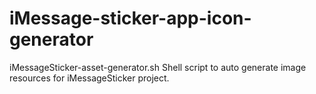 # iMessage-sticker-app-icon-generator
iMessageSticker-asset-generator.sh
Shell script to auto generate image resources for iMessageSticker project.
